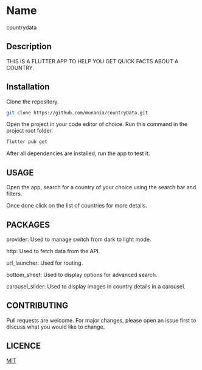 # Name
countrydata

## Description
THIS IS A FLUTTER APP TO HELP YOU GET QUICK FACTS ABOUT A COUNTRY.

## Installation
Clone the repository.

```bash
git clone https://github.com/munania/countryData.git
```

Open the project in your code editor of choice.
Run this command in the project root folder.

```bash
flutter pub get
```

After all dependencies are installed, run the app to test it.

## USAGE
Open the app, search for a country of your choice using the search bar and filters.

Once done click on the list of countries for more details.

## PACKAGES
provider: Used to manage switch from dark to light mode.

http: Used to fetch data from the API.

url_launcher: Used for routing.

bottom_sheet: Used to display options for advanced search.

carousel_slider: Used to display images in country details in a carousel.

## CONTRIBUTING
Pull requests are welcome. For major changes, please open an issue first
to discuss what you would like to change.

## LICENCE
[MIT](https://choosealicense.com/licenses/mit/)
